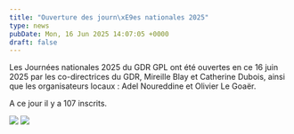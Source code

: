 ```yaml
---
title: "Ouverture des journ\xE9es nationales 2025"
type: news
pubDate: Mon, 16 Jun 2025 14:07:05 +0000
draft: false
---
```


Les Journées nationales 2025 du GDR GPL ont été ouvertes en ce 16 juin 2025 par les co-directrices du GDR, Mireille Blay et Catherine Dubois, ainsi que les organisateurs locaux : Adel Noureddine et Olivier Le Goaër.

A ce jour il y a 107 inscrits.

![](https://gdr-gpl.cnrs.fr/wp-content/uploads/2025/06/GPL25_ouverture1.jpg) ![](https://gdr-gpl.cnrs.fr/wp-content/uploads/2025/06/GPL65_Ouverture2.jpg)
